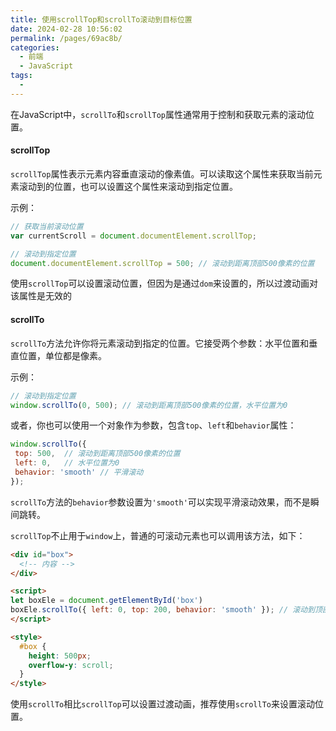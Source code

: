```yaml
---
title: 使用scrollTop和scrollTo滚动到目标位置
date: 2024-02-28 10:56:02
permalink: /pages/69ac8b/
categories:
  - 前端
  - JavaScript
tags:
  - 
---
```

在JavaScript中，`scrollTo`和`scrollTop`属性通常用于控制和获取元素的滚动位置。

#### scrollTop
`scrollTop`属性表示元素内容垂直滚动的像素值。可以读取这个属性来获取当前元素滚动到的位置，也可以设置这个属性来滚动到指定位置。

示例：
```javascript
// 获取当前滚动位置
var currentScroll = document.documentElement.scrollTop;

// 滚动到指定位置
document.documentElement.scrollTop = 500; // 滚动到距离顶部500像素的位置
```
使用`scrollTop`可以设置滚动位置，但因为是通过`dom`来设置的，所以过渡动画对该属性是无效的

#### scrollTo
`scrollTo`方法允许你将元素滚动到指定的位置。它接受两个参数：水平位置和垂直位置，单位都是像素。

示例：
```javascript
// 滚动到指定位置
window.scrollTo(0, 500); // 滚动到距离顶部500像素的位置，水平位置为0
```

或者，你也可以使用一个对象作为参数，包含`top`、`left`和`behavior`属性：
```javascript
window.scrollTo({
 top: 500,  // 滚动到距离顶部500像素的位置
 left: 0,   // 水平位置为0
 behavior: 'smooth' // 平滑滚动
});
```
`scrollTo`方法的`behavior`参数设置为`'smooth'`可以实现平滑滚动效果，而不是瞬间跳转。

`scrollTop`不止用于`window`上，普通的可滚动元素也可以调用该方法，如下：
```html
<div id="box">
  <!-- 内容 -->
</div>

<script>
let boxEle = document.getElementById('box')
boxEle.scrollTo({ left: 0, top: 200, behavior: 'smooth' }); // 滚动到顶部200像素的位置
</script>

<style>
  #box {
    height: 500px;
    overflow-y: scroll;
  }
</style>
```

使用`scrollTo`相比`scrollTop`可以设置过渡动画，推荐使用`scrollTo`来设置滚动位置。